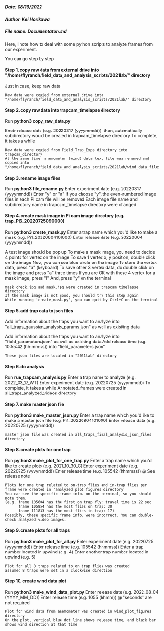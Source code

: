##### Date: 08/16/2022
##### Author: Kei Horikawa
##### File name: Documentaton.md

Here, I note how to deal with some python scripts to analyze frames from our experiment. 

You can go step by step

####  Step 1. copy raw data from external drive into "/home/flyranch/field_data_and_analysis_scripts/2021lab/" directory
Just in case, keep raw data!

	Raw data were copied from external drive into "/home/flyranch/field_data_and_analysis_scripts/2021lab/" directory

#### Step 2. copy raw data into trapcam_timelapse directory
Run **python3 copy_raw_data.py**

Enetr release date (e.g. 20220317 (yyyymmdd)), then, automatically subdirectory would be created in trapcam_timelapse directory
To complete, it takes a while

	Raw data were copied from Field_Trap_Exps directory into trapcam_directory
	At the same time, anemometer (wind) data text file was renamed and copied into "/home/flyranch/field_data_and_analysis_scripts/2021lab/wind_data_files"


#### Step 3. rename image files
Run **python3 file_rename.py**
Enter experiment date (e.g. 20220317 (yyyymmdd))
Enter "y" or "n"
	If you choose "y", the even-numbered image files in each Pi cam file will be removed
	Each image file name and subdirectory name in trapcam_timelapse directory were changed

#### Step 4. create mask image in Pi cam image directory (e.g. trap_Pi6_20220725090000)
Run **python3 create_mask.py**
Enter a trap name which you'd like to make a mask (e.g. Pi1_20220804101000)
Enter release date (e.g. 20220804 (yyyymmdd))

A test image should be pop up
To make a mask image, you need to decide 4 points for vertex on the image
To save 1 vertex x, y position, double click on the image
Now, you can see blue circle on the image
To store the vertex data, press "a" (keyboard)
To save other 3 vertex data,  do double click on the image and press "a" three times
If you are OK with these 4 vertex for a mask image, press "l"
And, press "y" on the terminal

	mask_check.jpg and mask.jpg were created in trapcam_timelapse directory
	If the mask image is not good, you should try this step again
	While running 'create_mask.py', you can quit by Ctrl+C on the terminal


#### Step 5. add trap data to json files
Add information about the traps you want to analyze into "all_traps_gaussian_analysis_params.json" as well as exisiting data

Add information about the traps you want to analyze into "field_parameters.json" as well as exisiting data
Add release time (e.g. 10:55:42 (hh:mm:ss)) into "field_parameters.json"

	These json files are located in "2021lab" directory

#### Step 6. do analysis 
Run **run_trapcam_analysis.py**
Enter a trap name to analyze (e.g. 2022_03_17_WT)
Enter experiment date (e.g. 20220725 (yyyymmdd))
	To complete, it takes a while
	Annotated_frames were created in all_traps_analyzed_videos directory


#### Step 7. make master json file
Run **python3 make_master_json.py**
Enter a trap name which you'd like to make a master json file (e.g. Pi1_20220804101000)
Enter release date (e.g. 20220725 (yyyymmdd))

	master json file was created in all_traps_final_analysis_json_files directory

#### Step 8. create plots for one trap
Run **python3 make_plot_for_one_trap.py**
Enter a trap name which you'd like to create plots (e.g. 2021_10_30_C)
Enter experiment date (e.g. 20220725 (yyyymmdd))
Enter release time (e.g. 105542 (hhmmss)) @ See release note

 	Plots for one trap related to on-trap flies and in-trap flies per frame were created in 'analyzed plot figures directory' 
 	You can see the specific frame info. on the terminal, so you should note them. 
 	(e.g. frame 105604 has the first on trap fly: travel time is 22 sec
	      frame 105854 has the most flies on trap: 30
	      frame 111833 has the most flies in trap: 17)
 	Possibly, these specific frame info. were incorrect. You can double-check analyzed video images.
 
#### Step 9. create plots for all traps
Run **python3 make_plot_for_all.py**
Enter experiment date (e.g. 20220725 (yyyymmdd))
Enter release time (e.g. 105542 (hhmmss))
Enter a trap number located in upwind (e.g. 4) 
Enter another trap number located in upwind (e.g. 5) 

	Plot for all 8 traps related to on trap flies was created
	assumed 8 traps were set in a clockwise direction
 
#### Step 10. create wind data plot
Run **python3 make_wind_data_plot.py**
Enter release date (e.g. 2022_08_04 (YYYY_MM_DD))
Enter release time (e.g. 1055 (hhmm)) @ "seconds" are not required

	Plot for wind data from anemometer was created in wind_plot_figures directory
	On the plot, vertical blue dot line shows release time, and black bar shows wind direction at that time
 
 
 
 

